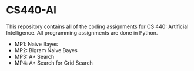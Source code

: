 # CS440-AI

This repository contains all of the coding assignments for CS 440: Artificial Intelligence. All programming assignments are done in Python.

- MP1: Naive Bayes
- MP2: Bigram Naive Bayes
- MP3: A* Search
- MP4: A* Search for Grid Search
